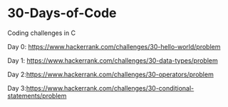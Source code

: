 # 30-Days-of-Code
Coding challenges in C 

Day 0: https://www.hackerrank.com/challenges/30-hello-world/problem

Day 1: https://www.hackerrank.com/challenges/30-data-types/problem

Day 2:https://www.hackerrank.com/challenges/30-operators/problem

Day 3:https://www.hackerrank.com/challenges/30-conditional-statements/problem
